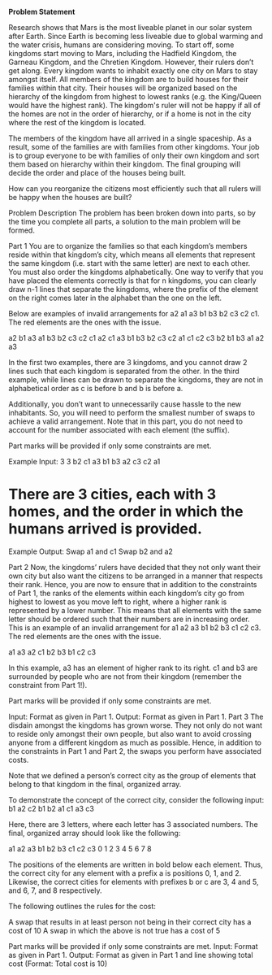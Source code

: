 **Problem Statement**

Research shows that Mars is the most liveable planet in our solar system after Earth. Since Earth is becoming less liveable due to global warming and the water crisis, humans are considering moving. To start off, some kingdoms start moving to Mars, including the Hadfield Kingdom, the Garneau Kingdom, and the Chretien Kingdom. However, their rulers don’t get along. Every kingdom wants to inhabit exactly one city on Mars to stay amongst itself. All members of the kingdom are to build houses for their families within that city. Their houses will be organized based on the hierarchy of the kingdom from highest to lowest ranks (e.g. the King/Queen would have the highest rank). The kingdom's ruler will not be happy if all of the homes are not in the order of hierarchy, or if a home is not in the city where the rest of the kingdom is located.

The members of the kingdom have all arrived in a single spaceship. As a result, some of the families are with families from other kingdoms. Your job is to group everyone to be with families of only their own kingdom and sort them based on hierarchy within their kingdom. The final grouping will decide the order and place of the houses being built.  

How can you reorganize the citizens most efficiently such that all rulers will be happy when the houses are built?

Problem Description
The problem has been broken down into parts, so by the time you complete all parts, a solution to the main problem will be formed.

Part 1
You are to organize the families so that each kingdom’s members reside within that kingdom’s city, which means all elements that represent the same kingdom (i.e. start with the same letter) are next to each other. You must also order the kingdoms alphabetically. One way to verify that you have placed the elements correctly is that for n kingdoms, you can clearly draw n-1 lines that separate the kingdoms, where the prefix of the element on the right comes later in the alphabet than the one on the left. 

Below are examples of invalid arrangements for a2 a1 a3 b1 b3 b2 c3 c2 c1. The red elements are the ones with the issue.

a2 b1 a3 a1 b3 b2 c3 c2 c1
a2 c1 a3 b1 b3 b2 c3 c2 a1
c1 c2 c3 b2 b1 b3 a1 a2 a3

In the first two examples, there are 3 kingdoms, and you cannot draw 2 lines such that each kingdom is separated from the other. In the third example, while lines can be drawn to separate the kingdoms, they are not in alphabetical order as c is before b and b is before a.

Additionally, you don’t want to unnecessarily cause hassle to the new inhabitants. So, you will need to perform the smallest number of swaps to achieve a valid arrangement. Note that in this part, you do not need to account for the number associated with each element (the suffix).

Part marks will be provided if only some constraints are met. 

Example Input:
3
3
b2 c1 a3 b1 b3 a2 c3 c2 a1
# There are 3 cities, each with 3 homes, and the order in which the humans arrived is provided.

Example Output:
Swap a1 and c1
Swap b2 and a2

Part 2
Now, the kingdoms’ rulers have decided that they not only want their own city but also want the citizens to be arranged in a manner that respects their rank. Hence, you are now to ensure that in addition to the constraints of Part 1, the ranks of the elements within each kingdom’s city go from highest to lowest as you move left to right, where a higher rank is represented by a lower number. This means that all elements with the same letter should be ordered such that their numbers are in increasing order. This is an example of an invalid arrangement for a1 a2 a3 b1 b2 b3 c1 c2 c3. The red elements are the ones with the issue.

a1 a3 a2 c1 b2 b3 b1 c2 c3

In this example, a3 has an element of higher rank to its right. c1 and b3 are surrounded by people who are not from their kingdom (remember the constraint from Part 1!). 

Part marks will be provided if only some constraints are met. 

Input: Format as given in Part 1.
Output: Format as given in Part 1. 
Part 3
The disdain amongst the kingdoms has grown worse. They not only do not want to reside only amongst their own people, but also want to avoid crossing anyone from a different kingdom as much as possible. Hence, in addition to the constraints in Part 1 and Part 2, the swaps you perform have associated costs. 

Note that we defined a person’s correct city as the group of elements that belong to that kingdom in the final, organized array. 

To demonstrate the concept of the correct city, consider the following input:
b1 a2 c2 b1 b2 a1 c1 a3 c3

Here, there are 3 letters, where each letter has 3 associated numbers. The final, organized array should look like the following:

a1 a2 a3 b1 b2 b3 c1 c2 c3
0      1     2    3      4     5     6     7     8

The positions of the elements are written in bold below each element. Thus, the correct city for any element with a prefix a is positions 0, 1, and 2. Likewise, the correct cities for elements with prefixes b or c are 3, 4 and 5, and 6, 7, and 8 respectively.

The following outlines the rules for the cost:

A swap that results in at least person not being in their correct city has a cost of 10
A swap in which the above is not true has a cost of 5

Part marks will be provided if only some constraints are met. 
Input: Format as given in Part 1.
Output: Format as given in Part 1 and line showing total cost (Format: Total cost is 10)
